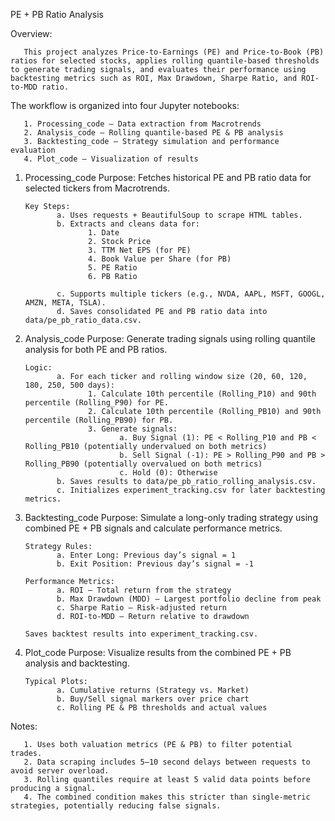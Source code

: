 PE + PB Ratio Analysis

Overview: 
       
       This project analyzes Price-to-Earnings (PE) and Price-to-Book (PB) ratios for selected stocks, applies rolling quantile-based thresholds to generate trading signals, and evaluates their performance using backtesting metrics such as ROI, Max Drawdown, Sharpe Ratio, and ROI-to-MDD ratio.

The workflow is organized into four Jupyter notebooks:

       1. Processing_code – Data extraction from Macrotrends
       2. Analysis_code – Rolling quantile-based PE & PB analysis
       3. Backtesting_code – Strategy simulation and performance evaluation
       4. Plot_code – Visualization of results

1. Processing_code
       Purpose: 
       Fetches historical PE and PB ratio data for selected tickers from Macrotrends.

       Key Steps:
              a. Uses requests + BeautifulSoup to scrape HTML tables.
              b. Extracts and cleans data for:
                     1. Date
                     2. Stock Price
                     3. TTM Net EPS (for PE)
                     4. Book Value per Share (for PB)
                     5. PE Ratio
                     6. PB Ratio

              c. Supports multiple tickers (e.g., NVDA, AAPL, MSFT, GOOGL, AMZN, META, TSLA).
              d. Saves consolidated PE and PB ratio data into data/pe_pb_ratio_data.csv.

2. Analysis_code
       Purpose: 
       Generate trading signals using rolling quantile analysis for both PE and PB ratios.

       Logic:
              a. For each ticker and rolling window size (20, 60, 120, 180, 250, 500 days):
                     1. Calculate 10th percentile (Rolling_P10) and 90th percentile (Rolling_P90) for PE.
                     2. Calculate 10th percentile (Rolling_PB10) and 90th percentile (Rolling_PB90) for PB.
                     3. Generate signals:
                            a. Buy Signal (1): PE < Rolling_P10 and PB < Rolling_PB10 (potentially undervalued on both metrics)
                            b. Sell Signal (-1): PE > Rolling_P90 and PB > Rolling_PB90 (potentially overvalued on both metrics)
                            c. Hold (0): Otherwise
              b. Saves results to data/pe_pb_ratio_rolling_analysis.csv.
              c. Initializes experiment_tracking.csv for later backtesting metrics.

3. Backtesting_code
       Purpose: 
       Simulate a long-only trading strategy using combined PE + PB signals and calculate performance metrics.

       Strategy Rules:
              a. Enter Long: Previous day’s signal = 1
              b. Exit Position: Previous day’s signal = -1

       Performance Metrics:
              a. ROI – Total return from the strategy
              b. Max Drawdown (MDD) – Largest portfolio decline from peak
              c. Sharpe Ratio – Risk-adjusted return
              d. ROI-to-MDD – Return relative to drawdown

       Saves backtest results into experiment_tracking.csv.

4. Plot_code
       Purpose: 
       Visualize results from the combined PE + PB analysis and backtesting.

       Typical Plots:
              a. Cumulative returns (Strategy vs. Market)
              b. Buy/Sell signal markers over price chart
              c. Rolling PE & PB thresholds and actual values



Notes:

       1. Uses both valuation metrics (PE & PB) to filter potential trades.  
       2. Data scraping includes 5–10 second delays between requests to avoid server overload.
       3. Rolling quantiles require at least 5 valid data points before producing a signal.
       4. The combined condition makes this stricter than single-metric strategies, potentially reducing false signals.

